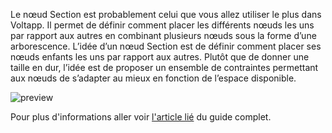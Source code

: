 Le nœud Section est probablement celui que vous allez utiliser le plus dans Voltapp. Il permet de définir comment placer les différents nœuds les uns par rapport aux autres en combinant plusieurs nœuds sous la forme d’une arborescence. L’idée d’un nœud Section est de définir comment placer ses nœuds enfants les uns par rapport aux autres. Plutôt que de donner une taille en dur, l’idée est de proposer un ensemble de contraintes permettant aux nœuds de s’adapter au mieux en fonction de l’espace disponible.

![preview](/documentation/nodes/section/preview.gif)

Pour plus d'informations aller voir [l'article lié](https://www.notion.so/voltapp/Placer-les-l-ments-50de2471ce24447baf0be24281fe3de5) du guide complet.
